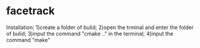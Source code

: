# facetrack

Installation: 
1)create a folder of bulid;
2)open the trminal and enter the folder of bulid;
3)input the command "cmake .." in the terminal; 
4)input the command "make"

